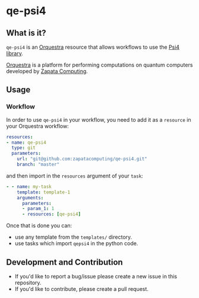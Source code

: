 # qe-psi4

## What is it?

`qe-psi4` is an [Orquestra](https://www.zapatacomputing.com/orquestra/) resource that allows workflows to use the [Psi4 library](http://www.psicode.org).

[Orquestra](https://www.zapatacomputing.com/orquestra/) is a platform for performing computations on quantum computers developed by [Zapata Computing](https://www.zapatacomputing.com).

## Usage

### Workflow
In order to use `qe-psi4` in your workflow, you need to add it as a `resource` in your Orquestra workflow:

```yaml
resources:
- name: qe-psi4
  type: git
  parameters:
    url: "git@github.com:zapatacomputing/qe-psi4.git"
    branch: "master"
```

and then import in the `resources` argument of your `task`:

```yaml
- - name: my-task
    template: template-1
    arguments:
      parameters:
      - param_1: 1
      - resources: [qe-psi4]
```

Once that is done you can:
- use any template from the `templates/` directory.
- use tasks which import `qepsi4` in the python code.

## Development and Contribution

- If you'd like to report a bug/issue please create a new issue in this repository.
- If you'd like to contribute, please create a pull request.
